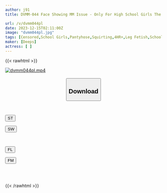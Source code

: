 ```yaml
---
author: j91
title: DVMM-044 Face Showing MM Issue - Only For High School Girls The Magic Mirror A High School Girl After School Has Her First Orgasm Experience While Wearing Black Tights! An Adult's Big Dick Is Inserted Into A Tight Pussy That Is Fingered In Black Tights And Leaks Continuously So That There Are Wet Stains! !

url: /v/dvmm044pl
date: 2023-12-15T02:11:00Z
image: "dvmm044pl.jpg"
tags: [Censored,School Girls,Pantyhose,Squirting,4HR+,Leg Fetish,School Uniform	 ]
maker: [Deeps]
actress: [ ]
---
```



{{< rawhtml >}}

<div class="video" data-videoid="zMWogZOZRduoXv">
    <a href="javascript:;">
        <img src="/v/dvmm044pl/dvmm044pl.jpg" width="WIDTH" height="HEIGHT" alt="dvmm044pl.mp4" loading="lazy">
    </a>
</div>

<script type="text/javascript" src="https://j91.asia/asset/on-demand-st.js"></script>

<br>
  <link rel="stylesheet" href="https://j91.asia/asset/bs5.css">
  
  <center>
  <button class="btn btn-primary" type="button" data-bs-toggle="collapse" data-bs-target=".multi-collapse" aria-expanded="false" aria-controls="multiCollapseExample1 multiCollapseExample2"><h2>Download</h2></button></center>
</p>
<div class="row">
  <div class="col">
    <div class="collapse multi-collapse" id="multiCollapseExample1">
      <div class="card card-body">
	      	      <br>
<div class="buttons">  
<p><a href="https://streamtape.to/v/zMWogZOZRduoXv" target="_blank"><button class="btn-hover color-3"><i class="fa fa-download"></i> ST</button></a></p>
<p><a href="https://flaswish.com/x2htzilhesft" target="_blank"><button class="btn-hover color-2"><i class="fa fa-download"></i> SW</button></a></p></div>
    </div>
  </div>
</div>
  <div class="col">
    <div class="collapse multi-collapse" id="multiCollapseExample2">
      <div class="card card-body">
	      <br>
<div class="buttons">
<p><a href="javascript:;" target="_blank"><button class="btn-hover color-9"><i class="fa fa-download"></i> FL</button></a></p>
<p><a href="javascript:;" target="_blank"><button class="btn-hover color-8"><i class="fa fa-download"></i> FM</button></a></p></div>
<br><br>
      </div>
    </div>
  </div>
</div>

{{< /rawhtml >}}